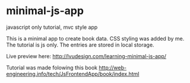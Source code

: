 # minimal-js-app
javascript only tutorial, mvc style app

This is a minimal app to create book data.
CSS styling was added by me. The tutorial is js only.
The entries are stored in local storage.

Live preview here:
http://lvudesign.com/learning-minimal-js-app/

Tutorial was made folowing this book http://web-engineering.info/tech/JsFrontendApp/book/index.html
